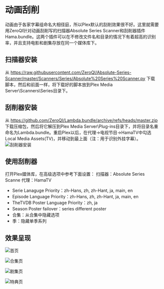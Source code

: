 # 动画刮削
动画由于各家字幕组命名大相径庭，所以Plex默认的刮削效果很不好。这里就需要用ZeroQI针对动画刮削写的扫描器Absolute Series Scanner和刮削器插件Hama.bundle。这两个插件可以在不修改文件名和目录的情况下有着超高的识别率，并且支持电影和剧集存放在同一个媒体库下。

## 扫描器安装
从 https://raw.githubusercontent.com/ZeroQI/Absolute-Series-Scanner/master/Scanners/Series/Absolute%20Series%20Scanner.py 下载脚本，然后和前面一样，将下载好的脚本放到Plex Media Server\Scanners\Series目录下。

## 刮削器安装
从 https://github.com/ZeroQI/Lambda.bundle/archive/refs/heads/master.zip 下载压缩包，然后将它解压到Plex Media Server\Plug-ins目录下，并将目录名重命名为Lambda.bundle。重启Plex以后，在代理->电视节目->HamaTV中勾选Local Media Assets(TV)，并移动到最上面（注：用于识别外挂字幕）。
![刮削器安装](https://p.sda1.dev/5/4c1dd1829db9ecd61a6b7b5e7d554da9/Screenshot%202022-04-13%20082017.jpg)

## 使用刮削器
打开Plex媒体库，在高级选项中参考下面设置：
扫描器：Absolute Series Scanne
代理：HamaTV
- Serie Lanaguge Priority：zh-Hans, zh, zh-Hant, ja, main, en
- Episode Language Priority：zh-Hans, zh, zh-Hant, ja, main, en
- TheTVDB Poster Language Priority：zh, ja
- Season Poster failover：series different poster
- 合集：从合集中隐藏选项
- 季：隐藏单季系列

## 效果呈现
![首页](https://img70.pixhost.to/images/115/277700248_screenshot-2022-04-13-082655.jpg)

![合集页](https://p.sda1.dev/5/5584eb30f099e5a4634068ae28c0f866/Screenshot%202022-04-13%20083233.jpg)

![剧集页](https://img70.pixhost.to/images/115/277700258_screenshot-2022-04-13-082722.jpg)

![特典页](https://p.sda1.dev/5/e98348e25cc72bfd6230debef0f77a38/Screenshot%202022-04-13%20082745.jpg)
